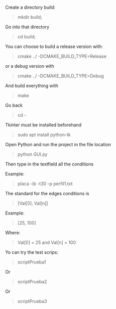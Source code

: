 Create a directory build:

> mkdir build;

Go into that directory

> cd build;

You can choose to build a release version with:

> cmake ../ -DCMAKE_BUILD_TYPE=Release

or a debug version with

> cmake ../ -DCMAKE_BUILD_TYPE=Debug

And build everything with

> make

Go back

> cd -

Tkinter must be installed beforehand

> sudo apt install python-tk

Open Python and run the project in the file location

> python GUI.py

Then type in the textfield all the conditions 

Example:

> placa -ib -t30 -p perfil1.txt

The standard for the edges conditions is

> [Val[0], Val[n]]

Example:

> [25, 100]

Where:

> Val[0] = 25 and Val[n] = 100

Yo can try the test scrips:

> scriptPrueba1

Or

> scriptPrueba2

Or
> scriptPrueba3